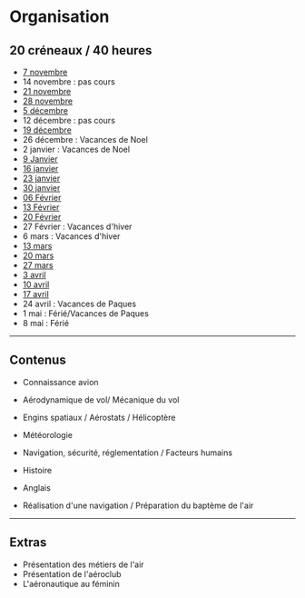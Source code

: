 # Organisation

## 20 créneaux / 40 heures

* [7 novembre](1.md)
* 14 novembre : pas cours
* [21 novembre](2.md)
* [28 novembre](3.md)
* [5 décembre ](4.md)
* 12 décembre : pas cours
* [19 décembre](5.md)
* 26 décembre : Vacances de Noel
* 2 janvier : Vacances de Noel
* [9 Janvier](6.md)
* [16 janvier](7.md)
* [23 janvier](8.md)
* [30 janvier](9.md)
* [06 Février](10.md)
* [13 Février](11.md)
* [20 Février](12.md)
* 27 Février : Vacances d'hiver
* 6 mars : Vacances d'hiver
* [13 mars](13.md)
* [20 mars](14.md)
* [27 mars](15.md)
* [3 avril](16.md)
* [10 avril](17.md)
* [17 avril](18.md)
* 24 avril : Vacances de Paques
* 1 mai : Férié/Vacances de Paques
* 8 mai : Férié

---
## Contenus

* Connaissance avion
* Aérodynamique de vol/ Mécanique du vol
* Engins spatiaux / Aérostats / Hélicoptère
* Météorologie
* Navigation, sécurité, réglementation / Facteurs humains
* Histoire
* Anglais

* Réalisation d'une navigation / Préparation du baptème de l'air

---
## Extras
* Présentation des métiers de l'air
* Présentation de l'aéroclub
* L'aéronautique au féminin

